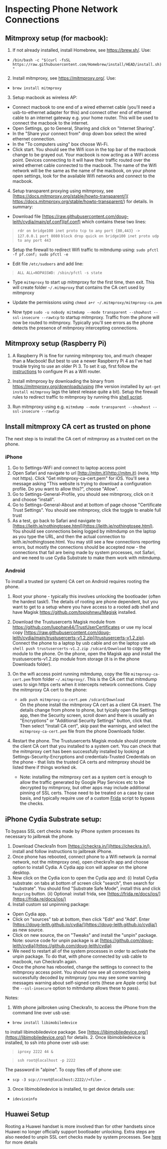 # Inspecting Phone Network Connections

## Mitmproxy setup (for macbook):
1. If not already installed, install Homebrew, see https://brew.sh/.   Use:
  * `/bin/bash -c "$(curl -fsSL https://raw.githubusercontent.com/Homebrew/install/HEAD/install.sh)"`
2. Install mitmproxy, see https://mitmproxy.org/.  Use:

  * `brew install mitmproxy`

3. Setup macbook as wireless AP:
  * Connect macbook to one end of a wired ethernet cable (you'll need a usb-to-ethernet adapter for this) and connect other end of ethernet cable to an internet gateway e.g. your home router.   This will be used to connect the macbook to the internet.
  * Open Settings, go to General, Sharing and click on "Internet Sharing".  
  * In the "Share your connect from" drop down box select the wired ethernet connection.  
  * In the "To computers using" box choose Wi-Fi.  
  * Click start.  You should see the Wifi icon in the top bar of the macbook change to be grayed out.  Your macbook is now acting as a WiFi access point.  Devices connecting to it will have their traffic routed over the wired ethernet cable connected to the macbook.  The name of the Wifi network will be the same as the name of the macbook, on your phone open settings, look for the available Wifi networks and connect to the macbook.

4. Setup transparent proxying using mitmproxy, see [https://docs.mitmproxy.org/stable/howto-transparent/]( https://docs.mitmproxy.org/stable/howto-transparent/) for details.  In summary:

  * Download file [https://raw.githubusercontent.com/doug-leith/cydia/main/pf.conf](pf.conf) which contains these two lines:

>`rdr on bridge100 inet proto tcp to any port {80,443} -> 127.0.0.1 port 8080`
>`block drop quick on bridge100 inet proto udp to any port 443`

  * Setup the firewall to redirect Wifi traffic to mitmdump using: `sudo pfctl -f pf.conf; sudo pfctl -e`

  * Edit file `/etc/sudoers` and add line:

>`ALL ALL=NOPASSWD: /sbin/pfctl -s state`

  * Type `mitmproxy` to start up mitmproxy for the first time, then exit.  This will create folder `~/.mitmproxy` that contains the CA cert used by mitmproxy

  * Update the permissions using `chmod a+r ~/.mitmproxy/mitmproxy-ca.pem`

  * Now type `sudo -u nobody mitmdump --mode transparent --showhost --ssl-insecure --rawtcp` to startup mitmproxy.  Traffic from the phone will now be routed to mitmproxy.  Typically you'll see errors as the phone detects the presence of mitmproxy intercepting connections.

## Mitmproxy setup (Raspberry Pi)
1. A Raspberry Pi is fine for running mitmproxy too, and much cheaper than a Macbook!  But best to use a newer Raspberry Pi 4 as I've had trouble trying to use an older Pi 3.   To set it up, first follow the [instructions](https://www.raspberrypi.org/documentation/configuration/wireless/access-point-routed.md) to configure Pi as a Wifi router.

2. Install mitmproxy by downloading the binary from https://mitmproxy.org/downloads/using (the version installed by `apt-get install mitmproxy` lags the latest release quite a bit).   Setup the firewall rules to redirect traffic to mitmproxy by running this [shell script](https://raw.githubusercontent.com/doug-leith/cydia/main/mitm_iptables.conf).

3. Run mitmproxy using e.g. `mitmdump --mode transparent --showhost --ssl-insecure --rawtcp`

## Install mitmproxy CA cert as trusted on phone
The next step is to install the CA cert of mitmproxy as a trusted cert on the phone.  
### iPhone
1. Go to Settings-WiFi and connect to laptop access point
2. Open Safari and navigate to url [http://mitm.it](http://mitm.it) (note, http not https).  Click "Get mitmproxy-ca-cert.pem" for iOS.  You'll see a message asking "This website is trying to download a configuration profile.  Do you want to allow this?", choose "Allow".
3. Go to Settings-General-Profile, you should see mitmproxy, click on it and choose "install".
4. Go to Settings-General-About and at bottom of page choose "Certificate Trust Settings".  You should see mitmproxy, click the toggle to enable full trust
5. As a test, go back to Safari and navigate to [https://leith.ie/nothingtosee.html](https://leith.ie/nothingtosee.html).  You should see connections being logged by mitmdump on the laptop as you type the URL, and then the actual connection to leith.ie/nothingtosee.html.  You may still see a few connections reporting errors, but mostly the connections should be accepted now - the connections that fail are being made by system processes, not Safari, and we need to use Cydia Substrate to make them work with mitmdump.

### Android
To install a trusted (or system) CA cert on Android requires rooting the phone.
1. Root your phone - typically this involves unlocking the bootloader (often the hardest task!).  The details of rooting are phone dependent, but you want to get to a setup where you have access to a rooted adb shell and have Magisk https://github.com/topjohnwu/Magisk installed.

2. Download the Trustusercerts Magisk module from https://github.com/lupohan44/TrustUserCertificates or use my local copy [https://raw.githubusercontent.com/doug-leith/cydia/main/trustusercerts-v1.2.zip](trustusercerts-v1.2.zip).  Connect the phone to a laptop by usb cable and on the laptop use `adb shell push trustusercerts-v1.2.zip /sdcard/Download` to copy the module to the phone.  On the phone, open the Magisk app and install the trustusercerts-v1.2.zip module from storage (it is in the phone Downloads folder).  

2. On the wifi access point running mitmdump, copy the file `mitmproxy-ca-cert.pem` from folder `~/.mitmproxy/`.  This is the CA cert that mitmdump uses to sign https certs when it intercepts network connections.  Copy the mitmproxy CA cert to the phone:  
	* `adb push mitmproxy-ca-cert.pem /sdcard/Download`  
On the phone install the mitmproxy CA cert as a client CA insert.  The details change from phone to phone, but tyically open the Settings app, then the Security screen, scroll down and there is usually an "Encryptions" or "Additional Security Settings" button, click that.  Then select "Install CA cert", skip past the warnings, and select the `mitmproxy-ca-cert.pem` file from the phone Downloads folder.

3. Restart the phone.  The Trustusercerts Magisk module should promote the client CA cert that you installed to a system cert.  You can check that the mitmproxy cert has been successfully installed by looking at Settings-Security-Encryptions and credentials-Trusted Credentials on the phone - that lists the trusted CA certs and mitmproxy should be listed there if things worked ok.
	* Note: installing the mitmproxy cert as a system cert is enough to allow the traffic generated by Google Play Services etc to be decrypted by mitmproxy, but other apps may include additional pinning of SSL certs.  Those need to be treated on a case by case basis, and typically require use of a custom [Frida](https://frida.re/) script to bypass the checks.

## iPhone Cydia Substrate setup:
To bypass SSL cert checks made by iPhone system processes its necessary to jailbreak the phone.
1. Download Checkra1n from [https://checkra.in/](https://checkra.in/), install and follow instructions to jailbreak iPhone.
2. Once phone has rebooted, connect phone to a Wifi network (a normal network, not the mitmproxy one), open checkra1n app and choose option to install Cydia.  A Cydia app icon will appear on the iphone desktop.
3. Now click on the Cydia icon to open the Cydia app and:
(i) Install Cydia substrate: on tabs at bottom of screen click "search", then search for "substrate".  You should find "Substrate Safe Mode", install this and click `Respring` button.
(ii) Optional: install frida, see [https://frida.re/docs/ios/](https://frida.re/docs/ios/)
4. Install custom ssl unpinning package:
  * Open Cydia app.
  * Click on "sources" tab at bottom, then click "Edit" and "Add".  Enter [https://doug-leith.github.io/cydia/](https://doug-leith.github.io/cydia/) as new source.
  * Click on new source, the on "Tweaks" and install the "unpin" package.  Note: source code for unpin package is at [https://github.com/doug-leith/cydia](https://github.com/doug-leith/cydia)
  * We need to restart all of the system processes in order to activate the unpin package.  To do that, with phone connected by usb cable to macbook, run Checkra1n again.   
  * Once the phone has rebooted, change the settings to connect to the mitmproxy access point.  You should now see all connections being successfully decoded by mitmproxy (you may see some warning messages warning about self-signed certs (these are Apple certs) but the `--ssl-insecure` option to mitmdump allows these to pass).

Notes:
1. With phone jailbroken using Checkra1n, to access the iPhone from the command line over usb use:

  * `brew install libimobiledevice`

to install libimobiledevice package.  See [https://libimobiledevice.org/](https://libimobiledevice.org/) for details.
2. Once libimobiledevice is installed, to ssh into phone over usb use:

>`iproxy 2222 44 &`

>`ssh root@localhost -p 2222`

The password in "alpine".  To copy files off of phone use:

  * `scp -3 scp://root@localhost:2222//<file> .`

3. Once libimobiledevice is installed, to get device details use:

  * `ideviceinfo`
  
## Huawei Setup

Rooting a Huawei handset is more involved than for other handsets since Huawei no longer officially support bootloader unlocking.  Extra steps are also needed to unpin SSL cert checks made by system processes.  See [here](huawei_p30lite/README.md) for more details
